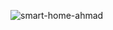 ![smart-home-ahmad](https://github.com/user-attachments/assets/74f9eba9-c7b4-4e62-8434-a96f8c5deb0d)
